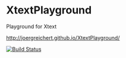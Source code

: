 XtextPlayground
===============

Playground for Xtext

http://joergreichert.github.io/XtextPlayground/

[![Build Status](https://travis-ci.org/joergreichert/XtextPlayground.png?branch=master)](https://travis-ci.org/joergreichert/XtextPlayground)
